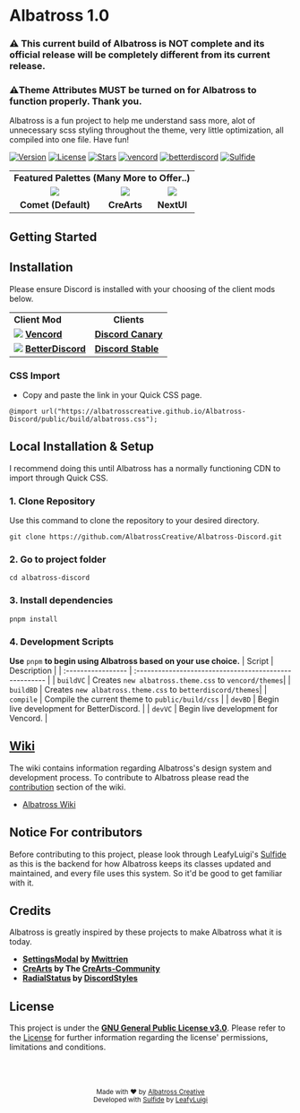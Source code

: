 # Albatross 1.0
### ⚠️ This current build of Albatross is NOT complete and its official release will be completely different from its current release.
### ⚠️Theme Attributes MUST be turned on for Albatross to function properly. Thank you.
Albatross is a fun project to help me understand sass more, alot of unnecessary scss styling throughout the theme, very little optimization, all compiled into one file. Have fun!

[![Version](https://img.shields.io/github/manifest-json/v/albatrosscreative/albatross-discord?style=for-the-badge&labelColor=404c5a&color=0a4d41)](.github/docs/changelog.md)
[![License](https://img.shields.io/github/license/albatrosscreative/albatross-discord?style=for-the-badge&labelColor=404c5a&color=0a4d41)](license)
[![Stars](https://img.shields.io/github/stars/albatrosscreative/albatross-discord?style=for-the-badge&labelColor=404c5a&color=0a4d41)](https://github.com/albatrosscreative/albatross-discord/stargazers)
[![vencord](https://img.shields.io/badge/vencord-mod?style=for-the-badge&color=404c5a)](https://vencord.dev)
[![betterdiscord](https://img.shields.io/badge/betterdiscord-mod?style=for-the-badge&color=404c5a)](https://vencord.dev)
[![Sulfide](https://img.shields.io/badge/sulfide-language?style=for-the-badge&color=404c5a)](https://github.com/LeafyLuigi/sulfide)

<table>
  <tr>
    <td align=center colspan="3"><strong>Featured Palettes (Many More to Offer..)<strong></td>
  </tr>
    <tr>
    <td align=center><img src="https://github.com/user-attachments/assets/863e5f6f-6d35-4548-969b-7b1f7c24267c"></td>
    <td align=center><img src="https://github.com/user-attachments/assets/65af82b6-1c47-44a4-b76f-a888ee1e4786"></td>
    <td align=center><img src="https://github.com/user-attachments/assets/f61ae4ba-11e8-4c37-a7c6-0bc6ad5ac79b"></td>
  </tr>
  <tr>
    <td align=center><strong>Comet (Default)</strong></td>
    <td align=center><strong>CreArts</strong></td>
    <td align=center><strong>NextUI</strong></td>
  </tr>
</table>

## Getting Started

## Installation
Please ensure Discord is installed with your choosing of the client mods below.

<table>
  <tr>
    <td><strong>Client Mod</strong></td>
    <td align=center colspan="3"><strong>Clients</strong></td>
  </tr>
    <tr>
        <td>
            <img src="https://discord-extensions.github.io/assets/icons/vencord.gif">
            <a href="https://vencord.dev/download/">
                <strong>Vencord</strong>
            </a>
        </td>
        <td>
            <a href="https://discord.com/api/downloads/distributions/app/installers/latest?platform=win&channel=canary&arch=x64">
                <strong>Discord Canary</strong>
            </a>
        </td>
    </tr>
    <tr>
        <td>
            <img src="https://discord-extensions.github.io/assets/icons/betterdiscord.png">
            <a href="https://betterdiscord.app">
                <strong>BetterDiscord</strong>
            </a>
        </td>
        <td>
            <a href="https://discord.com/api/downloads/distributions/app/installers/latest?platform=win&channel=canary&arch=x64">
                <strong>Discord Stable</strong>
            </a>  
        </td>
    </tr>
  </tr>
</table>

### CSS Import
- Copy and paste the link in your Quick CSS page.
```
@import url("https://albatrosscreative.github.io/Albatross-Discord/public/build/albatross.css");
```

## Local Installation & Setup
I recommend doing this until Albatross has a normally functioning CDN to import through Quick CSS.

### 1. Clone Repository 
Use this command to clone the repository to your desired directory.
```
git clone https://github.com/AlbatrossCreative/Albatross-Discord.git
```

### 2. Go to project folder
```
cd albatross-discord
```

### 3. Install dependencies
```
pnpm install
```
### 4. Development Scripts

**Use** `pnpm` **to begin using Albatross based on your use choice.**
| Script             | Description                                            |
| :----------------- | :----------------------------------------------------- |
| `buildVC`          | Creates `new albatross.theme.css` to `vencord/themes`|
| `buildBD`          | Creates `new albatross.theme.css` to `betterdiscord/themes`|
| `compile`          | Compile the current theme to `public/build/css`     |
| `devBD` | Begin live development for BetterDiscord.                         |
| `devVC`       | Begin live development for Vencord.                         |

## [Wiki](https://github.com/albatrosscreative/albatross-discord/wiki)
The wiki contains information regarding Albatross's design system and development process. To contribute to Albatross please read the [contribution](https://github.com/albatrosscreative/albatross-discord/wiki) section of the wiki.

- [Albatross Wiki](https://github.com/albatrosscreative/albatross-discord/wiki)

## Notice For contributors
Before contributing to this project, please look through LeafyLuigi's [Sulfide](https://github.com/LeafyLuigi/sulfide) as this is the backend for how Albatross keeps its classes updated and maintained, and every file uses this system. So it'd be good to get familiar with it.

## Credits
Albatross is greatly inspired by these projects to make Albatross what it is today.

- **[SettingsModal](https://github.com/mwittrien/BetterDiscordAddons/tree/master/Themes/SettingsModal) by [Mwittrien](https://github.com/mwittrien)**
- **[CreArts](https://github.com/CreArts-Community/CreArts-Discord) by The [CreArts-Community](https://github.com/CreArts-Community)**
- **[RadialStatus](https://github.com/DiscordStyles/RadialStatus) by [DiscordStyles](https://github.com/DiscordStyles)** 

## License

This project is under the **[GNU General Public License v3.0](https://spdx.org/licenses/GPL-3.0-or-later.html)**. Please refer to the [License](license) for further information regarding the license' permissions, limitations and conditions.

<br>
<br>
<br>

<div align="center">
<small>Made with ♥️ by <a href="https://github.com/albatrosscreative">Albatross Creative</a></small>
<br>
<small>Developed with <a href="https://github.com/LeafyLuigi/sulfide">Sulfide</a> by <a href="https://github.com/leafyluigi">LeafyLuigi</a></small>
</div>